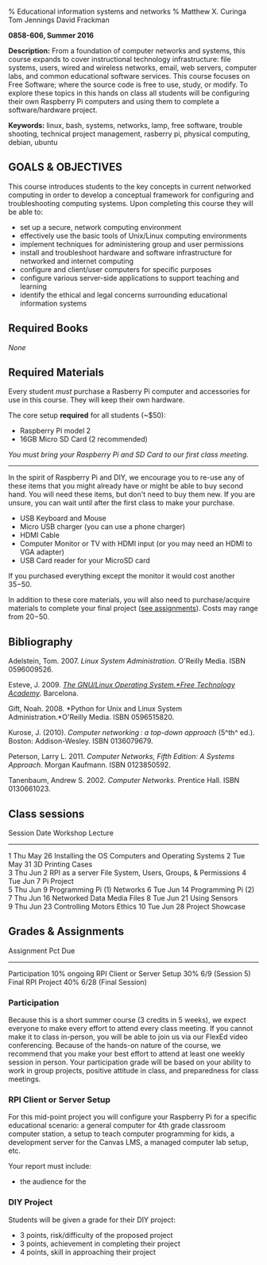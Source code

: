 % Educational information systems and networks
% Matthew X. Curinga
  Tom Jennings
  David Frackman

**0858-606, Summer 2016**

**Description:** From a foundation of computer networks and systems, this
course expands to cover instructional technology infrastructure: file systems,
users, wired and wireless networks, email, web servers, computer labs, and
common educational software services. This course focuses on Free Software;
where the source code is free to use, study, or modify. To explore these topics
in this hands on class all students will be configuring their own Raspberry Pi
computers and using them to complete a software/hardware project.

**Keywords:** linux, bash, systems, networks, lamp, free software, trouble shooting, technical project management, rasberry pi, physical computing, debian, ubuntu

GOALS & OBJECTIVES
------------------

This course introduces students to the key concepts in current networked
computing in order to develop a conceptual framework for configuring
and troubleshooting computing systems. Upon completing this course they
will be able to:

- set up a secure, network computing environment
- effectively use the basic tools of Unix/Linux computing environments
- implement techniques for administering group and user permissions
- install and troubleshoot hardware and software infrastructure for
  networked and internet computing
- configure and client/user computers for specific purposes
- configure various server-side applications to support teaching and
  learning
- identify the ethical and legal concerns surrounding educational
  information systems


Required Books
--------------
_None_

Required Materials
------------------

Every student _must_ purchase a Rasberry Pi computer and accessories
for use in this course. They will keep their own hardware.

The core setup **required** for all students (~$50):

- Raspberry Pi model 2
- 16GB Micro SD Card (2 recommended)

_You must bring your Raspberry Pi and SD Card to our first class meeting._

--------------------------------------------------------

In the spirit of Raspberry Pi and DIY, we encourage you to re-use any of these
items that you might already have or might be able to buy second hand. You
will need these items, but don't need to buy them new. If you are unsure, you
can wait until after the first class to make your purchase.

- USB Keyboard and Mouse
- Micro USB charger (you can use a phone charger)
- HDMI Cable
- Computer Monitor or TV with HDMI input (or you may need an HDMI to VGA adapter)
- USB Card reader for your MicroSD card

If you purchased everything except the monitor it would cost another $35-$50.

In addition to these core materials, you will also need to purchase/acquire materials to complete your final project ([see assignments](#assignments)). Costs may range from $20-$50.


Bibliography
------------

Adelstein, Tom. 2007. *Linux System Administration.* O'Reilly Media. ISBN
0596009526.

Esteve, J. 2009. _[The GNU/Linux Operating System.*Free Technology
Academy](http://ftacademy.org/materials/fsm/2#1)_. Barcelona.

Gift, Noah. 2008. *Python for Unix and Linux System
Administration.*O'Reilly Media. ISBN 0596515820. 

Kurose, J. (2010). *Computer networking : a top-down approach* (5^th^
ed.). Boston: Addison-Wesley. ISBN 0136079679.

Peterson, Larry L. 2011. *Computer Networks, Fifth Edition: A Systems
Approach.* Morgan Kaufmann. ISBN 0123850592.

Tanenbaum, Andrew S. 2002. *Computer Networks.* Prentice Hall. ISBN
0130661023.


Class sessions
--------------

Session   Date         Workshop                    Lecture
-------   -----------  -------------               ------
1         Thu May 26   Installing the OS           Computers and Operating Systems
2         Tue May 31   3D Printing Cases                            
3         Thu Jun 2    RPI as a server             File System, Users, Groups, & Permissions
4         Tue Jun 7    Pi Project                            
5         Thu Jun 9    Programming Pi (1)          Networks
6         Tue Jun 14   Programming Pi (2)                           
7         Thu Jun 16   Networked Data              Media Files
8         Tue Jun 21   Using Sensors              
9         Thu Jun 23   Controlling Motors          Ethics
10        Tue Jun 28   Project Showcase

Grades & Assignments
--------------------


Assignment                  Pct      Due
---------------             ------   ----
Participation               10%      ongoing
RPI Client or Server Setup  30%      6/9 (Session 5)
Final RPI Project           40%      6/28 (Final Session)


### Participation

Because this is a short summer course (3 credits in 5 weeks), we expect
everyone to make every effort to attend every class meeting. If you cannot
make it to class in-person, you will be able to join us via our FlexEd video
conferencing. Because of the hands-on nature of the course, we recommend
that you make your best effort to attend at least one weekly session in person.
Your participation grade will be based on your ability to work in group projects,
positive attitude in class, and preparedness for class meetings.

### RPI Client or Server Setup

For this mid-point project you will configure your Raspberry Pi for a specific
educational scenario: a general computer for 4th grade classroom computer
station, a setup to teach computer programming for kids, a development server
for the Canvas LMS, a managed computer lab setup, etc.

Your report must include:

- the audience for the 


### DIY Project
Students will be given a grade for their DIY project:

- 3 points, risk/difficulty of the proposed project
- 3 points, achievement in completing their project
- 4 points, skill in approaching their project